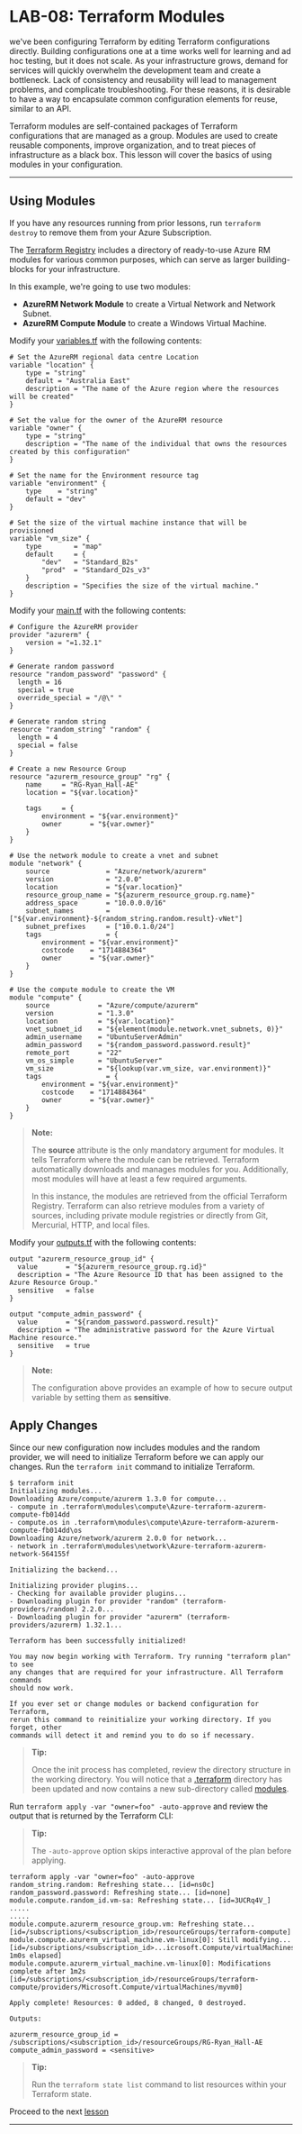 # LAB-08: Terraform Modules
we've been configuring Terraform by editing Terraform configurations directly. Building configurations one at a time works well for learning and ad hoc testing, but it does not scale. As your infrastructure grows, demand for services will quickly overwhelm the development team and create a bottleneck. Lack of consistency and reusability will lead to management problems, and complicate troubleshooting. For these reasons, it is desirable to have a way to encapsulate common configuration elements for reuse, similar to an API.

Terraform modules are self-contained packages of Terraform configurations that are managed as a group. Modules are used to create reusable components, improve organization, and to treat pieces of infrastructure as a black box. This lesson will cover the basics of using modules in your configuration.

---

## Using Modules
If you have any resources running from prior lessons, run `terraform destroy` to remove them from your Azure Subscription.

The [Terraform Registry](https://https://registry.terraform.io/) includes a directory of ready-to-use Azure RM modules for various common purposes, which can serve as larger building-blocks for your infrastructure.

In this example, we're going to use two modules:

- **AzureRM Network Module** to create a Virtual Network and Network Subnet.
- **AzureRM Compute Module** to create a Windows Virtual Machine.

Modify your [variables.tf](../variables.tf) with the following contents:
```
# Set the AzureRM regional data centre Location
variable "location" {
    type = "string"
    default = "Australia East"
    description = "The name of the Azure region where the resources will be created"
}

# Set the value for the owner of the AzureRM resource 
variable "owner" {
    type = "string"
    description = "The name of the individual that owns the resources created by this configuration"
}

# Set the name for the Environment resource tag
variable "environment" {
    type    = "string"
    default = "dev"
}

# Set the size of the virtual machine instance that will be provisioned
variable "vm_size" {
    type        = "map"
    default     = {
        "dev"   = "Standard_B2s"
        "prod"  = "Standard_D2s_v3"
    }
    description = "Specifies the size of the virtual machine."
}
```

Modify your [main.tf](../main.tf) with the following contents:
```
# Configure the AzureRM provider
provider "azurerm" {
    version = "=1.32.1"
}

# Generate random password
resource "random_password" "password" {
  length = 16
  special = true
  override_special = "/@\" "
}

# Generate random string
resource "random_string" "random" {
  length = 4
  special = false
}

# Create a new Resource Group
resource "azurerm_resource_group" "rg" {
    name     = "RG-Ryan_Hall-AE"
    location = "${var.location}"

    tags     = {
        environment = "${var.environment}"
        owner       = "${var.owner}"
    }
}

# Use the network module to create a vnet and subnet
module "network" {
    source              = "Azure/network/azurerm"
    version             = "2.0.0"
    location            = "${var.location}"
    resource_group_name = "${azurerm_resource_group.rg.name}"
    address_space       = "10.0.0.0/16"
    subnet_names        = ["${var.environment}-${random_string.random.result}-vNet"]
    subnet_prefixes     = ["10.0.1.0/24"]
    tags                = {
        environment = "${var.environment}"
        costcode    = "1714884364"
        owner       = "${var.owner}"
    }
}

# Use the compute module to create the VM
module "compute" {
    source            = "Azure/compute/azurerm"
    version           = "1.3.0"
    location          = "${var.location}"
    vnet_subnet_id    = "${element(module.network.vnet_subnets, 0)}"
    admin_username    = "UbuntuServerAdmin"
    admin_password    = "${random_password.password.result}"
    remote_port       = "22"
    vm_os_simple      = "UbuntuServer"
    vm_size           = "${lookup(var.vm_size, var.environment)}"
    tags                = {
        environment = "${var.environment}"
        costcode    = "1714884364"
        owner       = "${var.owner}"
    }
}
```

>**Note:**
>
>The **source** attribute is the only mandatory argument for modules. It tells Terraform where the module can be retrieved. Terraform automatically downloads and manages modules for you. Additionally, most modules will have at least a few required arguments.
>
>In this instance, the modules are retrieved from the official Terraform Registry. Terraform can also retrieve modules from a variety of sources, including private module registries or directly from Git, Mercurial, HTTP, and local files.

Modify your [outputs.tf](../outputs.tf) with the following contents:

```
output "azurerm_resource_group_id" {
  value       = "${azurerm_resource_group.rg.id}"
  description = "The Azure Resource ID that has been assigned to the Azure Resource Group."
  sensitive   = false
}

output "compute_admin_password" {
  value       = "${random_password.password.result}"
  description = "The administrative password for the Azure Virtual Machine resource."
  sensitive   = true
}
```
>**Note:**
>
>The configuration above provides an example of how to secure output variable by setting them as **sensitive**.

## Apply Changes
Since our new configuration now includes modules and the random provider, we will need to initialize Terraform before we can apply our changes. Run the `terraform init` command to initialize Terraform.
```
$ terraform init
Initializing modules...
Downloading Azure/compute/azurerm 1.3.0 for compute...
- compute in .terraform\modules\compute\Azure-terraform-azurerm-compute-fb014dd
- compute.os in .terraform\modules\compute\Azure-terraform-azurerm-compute-fb014dd\os
Downloading Azure/network/azurerm 2.0.0 for network...
- network in .terraform\modules\network\Azure-terraform-azurerm-network-564155f

Initializing the backend...

Initializing provider plugins...
- Checking for available provider plugins...
- Downloading plugin for provider "random" (terraform-providers/random) 2.2.0...
- Downloading plugin for provider "azurerm" (terraform-providers/azurerm) 1.32.1...

Terraform has been successfully initialized!

You may now begin working with Terraform. Try running "terraform plan" to see
any changes that are required for your infrastructure. All Terraform commands
should now work.

If you ever set or change modules or backend configuration for Terraform,
rerun this command to reinitialize your working directory. If you forget, other
commands will detect it and remind you to do so if necessary.
``` 

>**Tip:**
>
>Once the init process has completed, review the directory structure in the working directory. You will notice that a [.terraform](./.terraform) directory has been updated and now contains a new sub-directory called [modules](./terraform/modules).

Run `terraform apply -var "owner=foo" -auto-approve` and review the output that is returned by the Terraform CLI: 

>**Tip:**
>
>The `-auto-approve` option skips interactive approval of the plan before applying.

```
terraform apply -var "owner=foo" -auto-approve
random_string.random: Refreshing state... [id=ns0c]
random_password.password: Refreshing state... [id=none]
module.compute.random_id.vm-sa: Refreshing state... [id=3UCRq4V_]
.....
.....
module.compute.azurerm_resource_group.vm: Refreshing state... [id=/subscriptions/<subscription_id>/resourceGroups/terraform-compute]
module.compute.azurerm_virtual_machine.vm-linux[0]: Still modifying... [id=/subscriptions/<subscription_id>...icrosoft.Compute/virtualMachines/myvm0, 1m0s elapsed]
module.compute.azurerm_virtual_machine.vm-linux[0]: Modifications complete after 1m2s [id=/subscriptions/<subscription_id>/resourceGroups/terraform-compute/providers/Microsoft.Compute/virtualMachines/myvm0]

Apply complete! Resources: 0 added, 8 changed, 0 destroyed.

Outputs:

azurerm_resource_group_id = /subscriptions/<subscription_id>/resourceGroups/RG-Ryan_Hall-AE
compute_admin_password = <sensitive>
```

>**Tip:**
>
>Run the `terraform state list` command to list resources within your Terraform state.

Proceed to the next [lesson](./09_Destroy.md)

---

